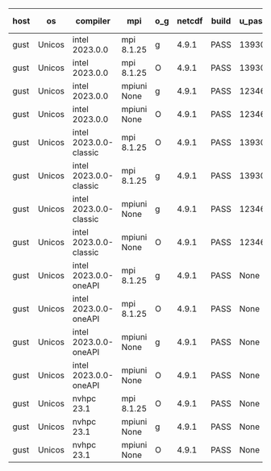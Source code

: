 

| host     | os       | compiler                              | mpi                      | o_g        | netcdf        | build       | u_pass          | u_fail          | s_pass            | s_fail            | e_pass             | e_fail             | nuopc_pass       | nuopc_fail       | artifacts link          |
|----------|----------|---------------------------------------|--------------------------|------------|---------------|-------------|-----------------|-----------------|-------------------|-------------------|--------------------|--------------------|------------------|------------------|-------------------------|
| gust | Unicos | intel 2023.0.0 | mpi 8.1.25  | g | 4.9.1  | PASS | 13930 | 0 | 49 | 0 | 81 | 0 | 50 | 2 | <a href="https://github.com/esmf-org/esmf-test-artifacts/tree/56d07046f48333ab627486163c34b0d8277894ed/feature_esmx_cmake_gjt/intel/2023.0.0/g/mpi/8.1.25" target="_blank">56d0704</a> | 
| gust | Unicos | intel 2023.0.0 | mpi 8.1.25  | O | 4.9.1  | PASS | 13930 | 0 | 49 | 0 | 81 | 0 | 50 | 2 | <a href="https://github.com/esmf-org/esmf-test-artifacts/tree/6a07d1d25ce4b9ecf80508e5bef003513eeee8fc/feature_esmx_cmake_gjt/intel/2023.0.0/O/mpi/8.1.25" target="_blank">6a07d1d</a> | 
| gust | Unicos | intel 2023.0.0 | mpiuni None  | g | 4.9.1  | PASS | 12346 | 0 | 8 | 0 | 44 | 0 | None | None | <a href="https://github.com/esmf-org/esmf-test-artifacts/tree/e33c286afdcf4a0b5dacfcf2b3497377727cbaa6/feature_esmx_cmake_gjt/intel/2023.0.0/g/mpiuni/None" target="_blank">e33c286</a> | 
| gust | Unicos | intel 2023.0.0 | mpiuni None  | O | 4.9.1  | PASS | 12346 | 0 | 8 | 0 | 44 | 0 | None | None | <a href="https://github.com/esmf-org/esmf-test-artifacts/tree/b16370a8adb8f6cf5c9f67018b1579b7e0fbd203/feature_esmx_cmake_gjt/intel/2023.0.0/O/mpiuni/None" target="_blank">b16370a</a> | 
| gust | Unicos | intel 2023.0.0-classic | mpi 8.1.25  | O | 4.9.1  | PASS | 13930 | 0 | 49 | 0 | 81 | 0 | 50 | 2 | <a href="https://github.com/esmf-org/esmf-test-artifacts/tree/afae5071acf74da82e46206a7840ebc918f57ff0/feature_esmx_cmake_gjt/intel/2023.0.0-classic/O/mpi/8.1.25" target="_blank">afae507</a> | 
| gust | Unicos | intel 2023.0.0-classic | mpi 8.1.25  | g | 4.9.1  | PASS | 13930 | 0 | 49 | 0 | 81 | 0 | 50 | 2 | <a href="https://github.com/esmf-org/esmf-test-artifacts/tree/d2dff53eb8d28ebc366285e3a8ceb4ab7f81241e/feature_esmx_cmake_gjt/intel/2023.0.0-classic/g/mpi/8.1.25" target="_blank">d2dff53</a> | 
| gust | Unicos | intel 2023.0.0-classic | mpiuni None  | g | 4.9.1  | PASS | 12346 | 0 | 8 | 0 | 44 | 0 | None | None | <a href="https://github.com/esmf-org/esmf-test-artifacts/tree/6c8e0df2190eab3d98eae9b4e99fe62259282c67/feature_esmx_cmake_gjt/intel/2023.0.0-classic/g/mpiuni/None" target="_blank">6c8e0df</a> | 
| gust | Unicos | intel 2023.0.0-classic | mpiuni None  | O | 4.9.1  | PASS | 12346 | 0 | 8 | 0 | 44 | 0 | None | None | <a href="https://github.com/esmf-org/esmf-test-artifacts/tree/26769ab3f5c4c4b33614696e7a217cd554efe110/feature_esmx_cmake_gjt/intel/2023.0.0-classic/O/mpiuni/None" target="_blank">26769ab</a> | 
| gust | Unicos | intel 2023.0.0-oneAPI | mpi 8.1.25  | g | 4.9.1  | PASS | None | None | None | None | None | None | None | None | <a href="https://github.com/esmf-org/esmf-test-artifacts/tree/439f191fca43b3149fbed653a28b9bf995c52987/feature_esmx_cmake_gjt/intel/2023.0.0-oneAPI/g/mpi/8.1.25" target="_blank">439f191</a> | 
| gust | Unicos | intel 2023.0.0-oneAPI | mpi 8.1.25  | O | 4.9.1  | PASS | None | None | None | None | None | None | None | None | <a href="https://github.com/esmf-org/esmf-test-artifacts/tree/97d09c06fc53ef06e7693e6edd5c58a59225c65f/feature_esmx_cmake_gjt/intel/2023.0.0-oneAPI/O/mpi/8.1.25" target="_blank">97d09c0</a> | 
| gust | Unicos | intel 2023.0.0-oneAPI | mpiuni None  | g | 4.9.1  | PASS | None | None | None | None | None | None | None | None | <a href="https://github.com/esmf-org/esmf-test-artifacts/tree/550e6a17a56226928130ca1cc8204729c840f25f/feature_esmx_cmake_gjt/intel/2023.0.0-oneAPI/g/mpiuni/None" target="_blank">550e6a1</a> | 
| gust | Unicos | intel 2023.0.0-oneAPI | mpiuni None  | O | 4.9.1  | PASS | None | None | None | None | None | None | None | None | <a href="https://github.com/esmf-org/esmf-test-artifacts/tree/c1ef4ff98a7b57f98ce43e405c5694becd27f5e8/feature_esmx_cmake_gjt/intel/2023.0.0-oneAPI/O/mpiuni/None" target="_blank">c1ef4ff</a> | 
| gust | Unicos | nvhpc 23.1 | mpi 8.1.25  | O | 4.9.1  | PASS | None | None | None | None | None | None | None | None | <a href="https://github.com/esmf-org/esmf-test-artifacts/tree/e203bded47d1aa2356057294f86cf99b1d014188/feature_esmx_cmake_gjt/nvhpc/23.1/O/mpi/8.1.25" target="_blank">e203bde</a> | 
| gust | Unicos | nvhpc 23.1 | mpiuni None  | g | 4.9.1  | PASS | None | None | None | None | None | None | None | None | <a href="https://github.com/esmf-org/esmf-test-artifacts/tree/ba4a02cee9901246b1439a26c7c92951ac9847ab/feature_esmx_cmake_gjt/nvhpc/23.1/g/mpiuni/None" target="_blank">ba4a02c</a> | 
| gust | Unicos | nvhpc 23.1 | mpiuni None  | O | 4.9.1  | PASS | None | None | None | None | None | None | None | None | <a href="https://github.com/esmf-org/esmf-test-artifacts/tree/d00c83d69ef876a7428ab67fbe6676de427e899f/feature_esmx_cmake_gjt/nvhpc/23.1/O/mpiuni/None" target="_blank">d00c83d</a> | 
